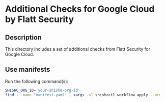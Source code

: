 # Additional Checks for Google Cloud by Flatt Security

## Description

This directory includes a set of additional checks from Flatt Security for Google Cloud.

## Use manifests

Run the following command(s):

```bash
SHISHO_ORG_ID='your-shisho-org-id'
find . -name "manifest.yaml" | xargs -n1 shishoctl workflow apply --org $SHISHO_ORG_ID -f
```
